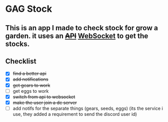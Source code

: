 # GAG Stock
This is an app I made to check stock for grow a garden. it uses an ~~[API](https://api.joshlei.com/v2/growagarden/stock)~~ [WebSocket](https://discord.com/invite/kCryJ8zPwy) to get the stocks.
---
## Checklist
- [x] ~~find a better api~~
- [x] ~~add notifications~~
- [x] ~~get gears to work~~
- [ ] get eggs to work
- [x] ~~switch from api to websocket~~
- [x] ~~make the user join a dc server~~
- [ ] add notifs for the separate things (gears, seeds, eggs)
(its the service i use, they added a requirement to send the discord user id)
